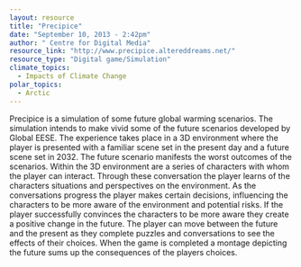 ```yaml
---
layout: resource
title: "Precipice"
date: "September 10, 2013 - 2:42pm"
author: " Centre for Digital Media"
resource_link: "http://www.precipice.altereddreams.net/"
resource_type: "Digital game/Simulation"
climate_topics:
  - Impacts of Climate Change
polar_topics:
  - Arctic
---
```


Precipice is a simulation of some future global warming scenarios. The simulation intends to make vivid some of the future scenarios developed by Global EESE. The experience takes place in a 3D environment where the player is presented with a familiar scene set in the present day and a future scene set in 2032.
The future scenario manifests the worst outcomes of the scenarios.  Within the 3D environment are a series of characters with whom the player can interact. Through these conversation the player learns of the characters situations and perspectives on the environment. As the conversations progress the player makes certain decisions, influencing the characters to be more aware of the environment and potential risks.  If the player successfully convinces the characters to be more aware they create a positive change in the future. The player can move between the future and the present as they complete puzzles and conversations to see the effects of their choices. When the game is completed a montage depicting the future sums up the consequences of the players choices.

